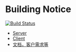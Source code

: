 # Building Notice

[![Build Status](https://ci.gasfjd.cn/job/BuildingNotice/badge/icon)](http://www.gasfjd.cn:8081/job/BuildingNotice/)

* [Server](server)
* [Client](client)
* [文档，客户需求等](doc)

